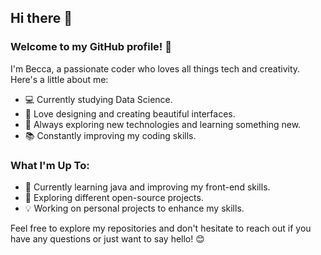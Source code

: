 ## Hi there 👋

### Welcome to my GitHub profile! 🌸

I'm Becca, a passionate coder who loves all things tech and creativity. Here's a little about me:

- 💻 Currently studying Data Science.
- 🎨 Love designing and creating beautiful interfaces.
- 🌟 Always exploring new technologies and learning something new.
- 📚 Constantly improving my coding skills.

### What I'm Up To:

- 🌱 Currently learning java and improving my front-end skills.
- 🔭 Exploring different open-source projects.
- 💡 Working on personal projects to enhance my skills.


Feel free to explore my repositories and don't hesitate to reach out if you have any questions or just want to say hello! 😊

<!--
**beccaa9116/beccaa9116** is a ✨ _special_ ✨ repository because its `README.md` (this file) appears on your GitHub profile.

Here are some ideas to get you started:

- 🔭 I’m currently working on ...
- 🌱 I’m currently learning ...
- 👯 I’m looking to collaborate on ...
- 🤔 I’m looking for help with ...
- 💬 Ask me about ...
- 📫 How to reach me: ...
- 😄 Pronouns: ...
- ⚡ Fun fact: ...
-->
